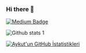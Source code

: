 ### Hi there 👋

[![Medium Badge](https://img.shields.io/badge/-Medium-757575?style=flat-quare&labelColor=757575&logo=Medium&logoColor=white&link=link)](https://medium.com/@aykutgokce) 


![Github stats 1](https://github-readme-stats.vercel.app/api?username=AykutGkc&show_icons=true&theme=gradient) 

[![Aykut'un GitHub İstatistikleri](https://github-readme-stats.vercel.app/api?username=anuraghazra)](https://github.com/AykutGkc/github-readme-stats)


